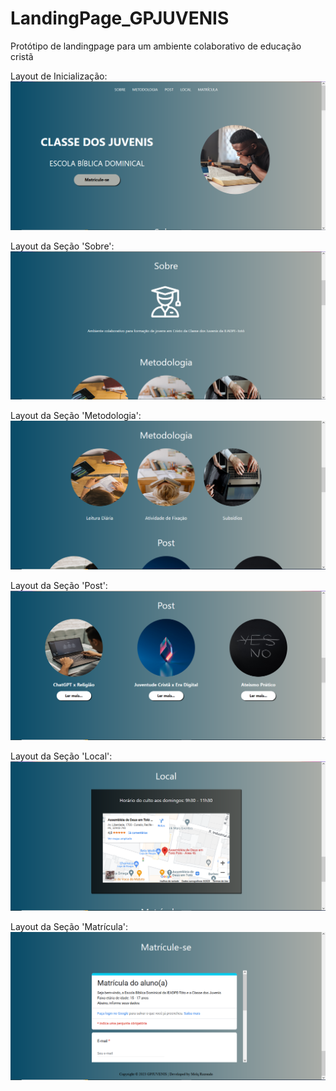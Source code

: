# LandingPage_GPJUVENIS
 Protótipo de landingpage para um ambiente colaborativo de educação cristã

 Layout de Inicialização:
 ![](https://github.com/melqrozendo/LandingPage_GPJUVENIS/blob/main/img/landingPage_01.PNG)

 Layout da Seção 'Sobre':
 ![](https://github.com/melqrozendo/LandingPage_GPJUVENIS/blob/main/img/landingPage_02.PNG)

 Layout da Seção 'Metodologia':
 ![](https://github.com/melqrozendo/LandingPage_GPJUVENIS/blob/main/img/landingPage_03.PNG)

 Layout da Seção 'Post':
 ![](https://github.com/melqrozendo/LandingPage_GPJUVENIS/blob/main/img/landingPage_04.PNG)

 Layout da Seção 'Local':
 ![](https://github.com/melqrozendo/LandingPage_GPJUVENIS/blob/main/img/landingPage_05.PNG)

 Layout da Seção 'Matrícula':
 ![](https://github.com/melqrozendo/LandingPage_GPJUVENIS/blob/main/img/landingPage_06.PNG)
